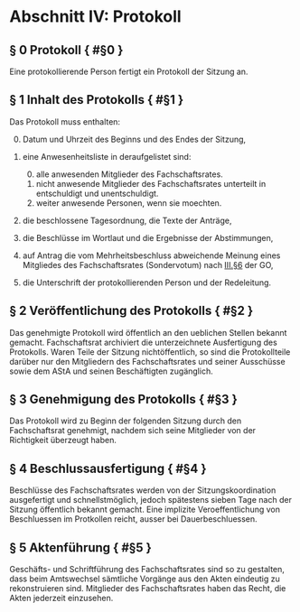 # Abschnitt IV: Protokoll
## § 0 Protokoll { #§0 }
Eine protokollierende Person fertigt ein Protokoll der Sitzung an.


## § 1 Inhalt des Protokolls { #§1 }
Das Protokoll muss enthalten:

0. <a name="§1.0">Datum und Uhrzeit des Beginns und des Endes der Sitzung,</a>
1. <a name="§1.1">eine Anwesenheitsliste in deraufgelistet sind:</a>
	
	0. <a name="§1.1.0">alle anwesenden Mitglieder des Fachschaftsrates.</a>
	1. <a name="§1.1.1">nicht anwesende Mitglieder des Fachschaftsrates unterteilt in entschuldigt und unentschuldigt.</a>
	2. <a name="§1.1.2">weiter anwesende Personen, wenn sie moechten.</a>

2. <a name="§1.2">die beschlossene Tagesordnung, die Texte der Anträge,</a>
3. <a name="§1.3">die Beschlüsse im Wortlaut und die Ergebnisse der Abstimmungen,</a>
4. <a name="§1.4">auf Antrag die vom Mehrheitsbeschluss abweichende Meinung eines Mitgliedes des</a>
Fachschaftsrates (Sondervotum) nach [III.§6](./Abschnitt_3_Beschlussfassung.md#§6) der GO,</a>
5. <a name="§1.5">die Unterschrift der protokollierenden Person und der Redeleitung.</a>
## § 2 Veröffentlichung des Protokolls { #§2 }
Das genehmigte Protokoll wird öffentlich an den ueblichen Stellen bekannt gemacht.
Fachschaftsrat archiviert die unterzeichnete Ausfertigung des Protokolls. Waren Teile der Sitzung
nichtöffentlich, so sind die Protokollteile darüber nur den Mitgliedern des Fachschaftsrates und
seiner Ausschüsse sowie dem AStA und seinen Beschäftigten zugänglich.
## § 3 Genehmigung des Protokolls { #§3 }
Das Protokoll wird zu Beginn der folgenden Sitzung durch den Fachschaftsrat genehmigt, nachdem
sich seine Mitglieder von der Richtigkeit überzeugt haben.
## § 4 Beschlussausfertigung { #§4 }
Beschlüsse des Fachschaftsrates werden von der Sitzungskoordination ausgefertigt und schnellstmöglich, jedoch spätestens sieben Tage nach der Sitzung öffentlich bekannt gemacht. Eine implizite Veroeffentlichung von Beschluessen im Protkollen reicht, ausser bei Dauerbeschluessen.
## § 5 Aktenführung { #§5 }
Geschäfts- und Schriftführung des Fachschaftsrates sind so zu gestalten, dass beim Amtswechsel sämtliche Vorgänge aus den Akten eindeutig zu rekonstruieren sind. Mitglieder des Fachschaftsrates haben das Recht, die Akten jederzeit einzusehen.